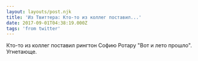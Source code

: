 ```yaml
---
layout: layouts/post.njk
title: 'Из Твиттера: Кто-то из коллег поставил...'
date: 2017-09-01T04:38:19.000Z
tags: 'from twitter'
---
```



Кто-то из коллег поставил рингтон Софию Ротару "Вот и лето прошло". Угнетающе.
